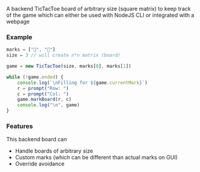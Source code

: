 A backend TicTacToe board of arbitrary size (square matrix) to keep track of the game which can either be used with NodeJS CLI or integrated with a webpage

### Example 

```javascript
marks = ["💛", "💙"]
size = 3 // will create n*n matrix (board)

game = new TicTacToe(size, marks[0], marks[1])

while (!game.ended) {
    console.log(`\nFilling for ${game.currentMark}`)
    r = prompt("Row: ")
    c = prompt("Col: ")
    game.markBoard(r, c)
    console.log("\n", game)
}
```

### Features
This backend board can
* Handle boards of arbitrary size
* Custom marks (which can be different than actual marks on GUI)
* Override avoidance
